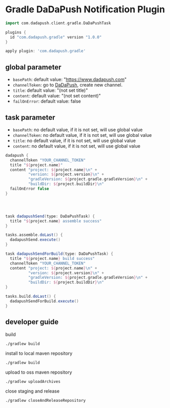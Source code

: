 # Gradle DaDaPush Notification Plugin

```groovy
import com.dadapush.client.gradle.DaDaPushTask

plugins {
  id "com.dadapush.gradle" version "1.0.0"
}

apply plugin: 'com.dadapush.gradle'
```

## global parameter
- `basePath`: default value: "https://www.dadapush.com"
- `channelToken`: go to [DaDaPush](https://www.dadapush.com), create new channel.
- `title`: default value: "(not set title)"
- `content`: default value: "(not set content)"
- `failOnError`: default value: false

## task parameter
- `basePath`: no default value, if it is not set, will use global value
- `channelToken`: no default value, if it is not set, will use global value
- `title`: no default value, if it is not set, will use global value
- `content`: no default value, if it is not set, will use global value

```groovy
dadapush {
  channelToken "YOUR_CHANNEL_TOKEN"
  title "${project.name}"
  content "project: ${project.name}\n" +
          "version: ${project.version}\n" +
          "gradleVersion: ${project.gradle.gradleVersion}\n" +
          "buildDir: ${project.buildDir}\n"
  failOnError false
}

```

```groovy



task dadapushSend(type: DaDaPushTask) {
  title "${project.name} assemble success"
}

tasks.assemble.doLast() {
  dadapushSend.execute()
}

task dadapushSendForBuild(type: DaDaPushTask) {
  title "${project.name} build success"
  channelToken "YOUR_CHANNEL_TOKEN"
  content "project: ${project.name}\n" +
          "version: ${project.version}\n" +
          "gradleVersion: ${project.gradle.gradleVersion}\n" +
          "buildDir: ${project.buildDir}\n"
}

tasks.build.doLast() {
  dadapushSendForBuild.execute()
}
```

## developer guide
build

```
./gradlew build
```
install to local maven repository

```
./gradlew build
```
upload to oss maven repository

```
./gradlew uploadArchives
```

close staging and release

```
./gradlew closeAndReleaseRepository
```